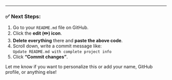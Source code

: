 
---

### ✅ Next Steps:

1. Go to your `README.md` file on GitHub.
2. Click the **edit (✏️) icon**.
3. **Delete everything** there and **paste the above code**.
4. Scroll down, write a commit message like:  
   `Update README.md with complete project info`
5. Click **“Commit changes”**.

Let me know if you want to personalize this or add your name, GitHub profile, or anything else!
